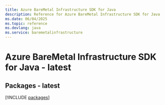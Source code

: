 ```yaml
---
title: Azure BareMetal Infrastructure SDK for Java
description: Reference for Azure BareMetal Infrastructure SDK for Java
ms.date: 06/04/2025
ms.topic: reference
ms.devlang: java
ms.service: baremetalinfrastructure
---
```

# Azure BareMetal Infrastructure SDK for Java - latest
## Packages - latest
[!INCLUDE [packages](baremetal-infrastructure-index.md)]